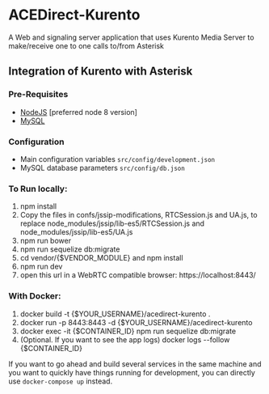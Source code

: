 # ACEDirect-Kurento
A Web and signaling server application that uses Kurento Media Server to make/receive one to one calls to/from Asterisk

## Integration of Kurento with Asterisk

### Pre-Requisites
* [NodeJS](https://nodejs.org) [preferred node 8 version]
* [MySQL](https://www.mysql.com/) 

### Configuration 
* Main configuration variables `src/config/development.json`
* MySQL database parameters `src/config/db.json`

### To Run locally:
1) npm install
2) Copy the files in confs/jssip-modifications, RTCSession.js and UA.js, to replace node_modules/jssip/lib-es5/RTCSession.js and node_modules/jssip/lib-es5/UA.js
3) npm run bower  
4) npm run sequelize db:migrate
5) cd vendor/{$VENDOR_MODULE} and npm install
6) npm run dev  
7) open this url in a WebRTC compatible browser: https://localhost:8443/

### With Docker:
1) docker build -t {$YOUR_USERNAME}/acedirect-kurento .
2) docker run -p 8443:8443 -d {$YOUR_USERNAME}/acedirect-kurento
3) docker exec -it {$CONTAINER_ID} npm run sequelize db:migrate
4) (Optional. If you want to see the app logs) docker logs --follow {$CONTAINER_ID} 

If you want to go ahead and build several services in the same machine and you want to quickly have things running for development, you can directly use `docker-compose up` instead.
